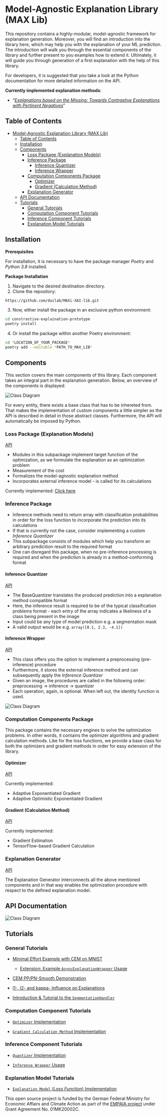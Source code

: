 # Model-Agnostic Explanation Library (MAX Lib)

This repository contains a highly-modular, model-agnostic framework for explanation generation. Moreover, you will find an introduction into the library here, which may help you with the explanation of your ML prediction. The introduction will walk you through the essential components of the library and further present to you examples how to extend it. Ultimately, it will guide you through generation of a first explanation with the help of this library.

For developers, it is suggested that you take a look at the Python documentation for more detailed information on the API.

**Currently implemented explanation methods**:

- “[_Explanations based on the Missing: Towards Contrastive Explanations with Pertinent Negatives_](https://arxiv.org/abs/1802.07623)”

## Table of Contents

- [Model-Agnostic Explanation Library (MAX Lib)](#model-agnostic-explanation-library-max-lib)
  - [Table of Contents](#table-of-contents)
  - [Installation](#installation)
  - [Components](#components)
    - [Loss Package (Explanation Models)](#loss-package-explanation-models)
    - [Inference Package](#inference-package)
      - [Inference Quantizer](#inference-quantizer)
      - [Inference Wrapper](#inference-wrapper)
    - [Computation Components Package](#computation-components-package)
      - [Optimizer](#optimizer)
      - [Gradient (Calculation Method)](#gradient-calculation-method)
    - [Explanation Generator](#explanation-generator)
  - [API Documentation](#api-documentation)
  - [Tutorials](#tutorials)
    - [General Tutorials](#general-tutorials)
    - [Computation Component Tutorials](#computation-component-tutorials)
    - [Inference Component Tutorials](#inference-component-tutorials)
    - [Explanation Model Tutorials](#explanation-model-tutorials)

## Installation

**Prerequisites**

For installation, it is necessary to have the package manager _Poetry_ and _Python 3.8_ installed.

**Package Installation**

1. Navigate to the desired destination directory.
2. Clone the repository:

```bash
https://github.com/dailab/MAXi-XAI-lib.git
```

3. Now, either install the package in an exclusive python environment:

```bash
cd constrastive-explaination-prototype
poetry install
```

4. Or install the package within another Poetry environment:

```bash
cd *LOCATION_OF_YOUR_PACKAGE*
poetry add --editable *PATH_TO_MAX_LIB*
```

## Components

This section covers the main components of this library. Each component takes an integral part in the explanation generation.
Below, an overview of the components is displayed:

![Class Diagram](docs/img/components_overview.png)

For every entity, there exists a base class that has to be inhereted from. That makes the implementation of custom components a little simpler as the API is described in detail in those abstract classes. Furthermore, the API will automatically be imposed by Python.

### Loss Package (Explanation Models)

[API](https://tuananhroman.github.io/empaia_max_pydoc/lib/loss/base_explanation_model.html)

- Modules in this subpackage implement target function of the optimization, as we formulate the explanation as an optimization problem
- Measurement of the cost
- Formalizes the model-agnostic explanation method
- Incorporates external inference model - is called for its calculations

Currently implemented:
[Click here](https://tuananhroman.github.io/empaia_max_pydoc/lib/loss/index.html)

### Inference Package

- Inference methods need to return array with classification probabilities in order for the loss function to incorporate the prediction into its calculations
- If that is currently not the case, consider implementing a custom _Inference Quantizer_
- This subpackage consists of modules which help you transform an arbitrary predicition result to the required format
- One can disregard this package, when no pre-inference processing is required and when the prediction is already in a method-conforming format

#### Inference Quantizer

[API](https://tuananhroman.github.io/empaia_max_pydoc/lib/inference/quantizer/base_quantizer.html)

- The BaseQuantizer translates the produced prediction into a explanation method compatible format
- Here, the inference result is required to be of the typical classification problems format - each entry of the array indicates a likeliness of a class being present in the image
- Input could be any type of model prediction e.g. a segmentation mask
- A valid output would be e.g. `array([0.1, 2.3, -4.1])`

#### Inference Wrapper

[API](https://tuananhroman.github.io/empaia_max_pydoc/lib/inference/inference_wrapper.html)

- This class offers you the option to implement a preprocessing (pre-inference) procedure
- Furthermore, it stores the external inference method and can subsequently apply the _Inference Quantizer_
- Given an image, the procedures are called in the following order: preprocessing -> inference -> quantizer
- Each operation, again, is optional. When left out, the identity function is used.

![Class Diagram](docs/img/mael_class_diagram_iw.png)

### Computation Components Package

This package contains the necessary engines to solve the optimization problems. In other words, it contains the optimizer algorithms and gradient calculation methods. Like for the loss functions, we provide a base class for both the optimizers and gradient methods in order for easy extension of the library.

#### Optimizer

[API](https://tuananhroman.github.io/empaia_max_pydoc/lib/computation_components/optimizer/base_optimizer.html)

Currently implemented:

- Adaptive Exponentiated Gradient
- Adaptive Optimistic Exponentiated Gradient

#### Gradient (Calculation Method)

[API](https://tuananhroman.github.io/empaia_max_pydoc/lib/computation_components/gradient/base_gradient.html)

Currently implemented:

- Gradient Estimation
- TensorFlow-based Gradient Calculation

### Explanation Generator

[API](https://tuananhroman.github.io/empaia_max_pydoc/lib/explanation/explanation_generator.html)

The Explanation Generator interconnects all the above mentioned components and in that way enables the optimization procedure with respect to the defined explanation model.

## API Documentation

![Class Diagram](docs/img/mael_class_diagram.png)

## Tutorials

### General Tutorials

- [Minimal Effort Example with CEM on MNIST](docs/md/tutorials/minimal_effort_mnist.md)

  - [Extension: Example `AsyncExplanationWrapper` Usage](docs/md/tutorials/async_explanation_example.md)

- [CEM PP/PN-Smooth Demonstration](docs/md/tutorials/cem_pp_pn_smooth_example.md)
- [l1-, l2- and kappa- Influence on Explanations](./docs/md/tutorials/l1_l2_kappa_influence.md)
- [Introduction & Tutorial to the `SegmentationHandler`](experiments/notebooks/intro_tut_segmentationhandler.ipynb)

### Computation Component Tutorials

- [`Optimizer` Implementation](docs/md/tutorials/optimizer_example.md)

- [`Gradient Calculation Method` Implementation](docs/md/tutorials/gradient_example.md)

### Inference Component Tutorials

- [`Quantizer` Implementation](docs/md/tutorials/quantizer_example.md)

- [`Inference Wrapper` Usage](docs/md/tutorials/inference_wrapper_example.md)

### Explanation Model Tutorials

- [`Explanation Model` (_Loss Function_) Implementation](docs/md/tutorials/explanation_model_example.md)

<!-- ![Activity Diagram](docs/img/mael_activity_diagram.png) -->

This open source project is funded by the German Federal Ministry for Economic Affairs and Climate Action as part of the [EMPAIA project](https://www.empaia.org) under Grant Agreement No. 01MK20002C.
